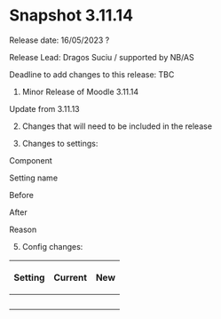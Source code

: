 # Snapshot 3.11.14

Release date: 16/05/2023 ?

Release Lead: Dragos Suciu / supported by NB/AS

Deadline to add changes to this release: TBC

1) Minor Release of Moodle 3.11.14

Update from 3.11.13

2) Changes that will need to be included in the release

4) Changes to settings:

Component

Setting name

Before

After

Reason

5) Config changes:

<table>
<thead>
<tr class="header">
<th><p>Setting</p></th>
<th><p>Current</p></th>
<th><div class="content-wrapper">
<p>New</p>
</div></th>
</tr>
</thead>
<tbody>
<tr class="odd">
<td><br />
</td>
<td><br />
</td>
<td><br />
</td>
</tr>
</tbody>
</table>


